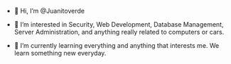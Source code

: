 - 👋 Hi, I’m @Juanitoverde

- 👀 I’m interested in Security, Web Development, Database Management, Server Administration,
and anything really related to computers or cars. 

- 🌱 I’m currently learning everything and anything that interests me. We learn something new everyday. 

